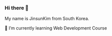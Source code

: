### Hi there 👋

My name is JinsunKim from South Korea.

🌱 I’m currently learning Web Development Course


